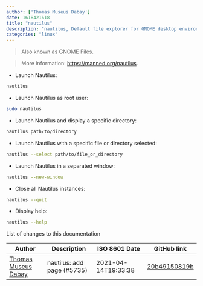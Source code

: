 ```yaml
---
author: ['Thomas Museus Dabay']
date: 1618421618
title: "nautilus"
description: "nautilus, Default file explorer for GNOME desktop environment."
categories: "linux"
---
```

> Also known as GNOME Files.

> More information: <https://manned.org/nautilus>.

- Launch Nautilus:

```bash
nautilus
```

- Launch Nautilus as root user:

```bash
sudo nautilus
```

- Launch Nautilus and display a specific directory:

```bash
nautilus path/to/directory
```

- Launch Nautilus with a specific file or directory selected:

```bash
nautilus --select path/to/file_or_directory
```

- Launch Nautilus in a separated window:

```bash
nautilus --new-window
```

- Close all Nautilus instances:

```bash
nautilus --quit
```

- Display help:

```bash
nautilus --help
```
List of changes to this documentation


Author | Description | ISO 8601 Date | GitHub link
------|-----|-----|-----
[Thomas Museus Dabay](mailto:41303137+thomas-m-d@users.noreply.github.com) | nautilus: add page (#5735) | 2021-04-14T19:33:38 | [20b49150819b](https://github.com/tldr-pages/tldr/commit/20b49150819b68ea8da940607429f503e5032874)

